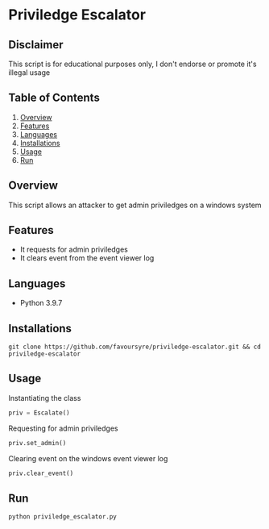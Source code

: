 # Priviledge Escalator

## Disclaimer

This script is for educational purposes only, I don't endorse or promote it's illegal usage

## Table of Contents

1. [Overview](#overview)
2. [Features](#features)
3. [Languages](#languages)
4. [Installations](#installations)
5. [Usage](#usage)
6. [Run](#run)

## Overview

This script allows an attacker to get admin priviledges on a windows system

## Features

- It requests for admin priviledges
- It clears event from the event viewer log

## Languages

- Python 3.9.7

## Installations

```shell
git clone https://github.com/favoursyre/priviledge-escalator.git && cd priviledge-escalator
```

## Usage

Instantiating the class

```python
priv = Escalate()
```

Requesting for admin priviledges

```python
priv.set_admin()
```

Clearing event on the windows event viewer log

```python
priv.clear_event()
```

## Run

```bash
python priviledge_escalator.py
```
